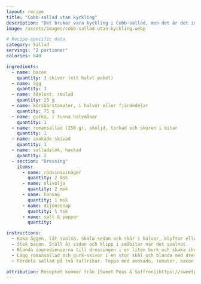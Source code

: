 ```yaml
---
layout: recipe
title: "Cobb-sallad utan kyckling"
description: "Det brukar vara kyckling i Cobb-sallad, men det är det inte i den här. Detta är en av mina absoluta favoritsallader!"
image: /assets/images/cobb-sallad-utan-kyckling.webp

# Recipe-specific data
category: Sallad
servings: "2 portioner"
calories: 640

ingredients:
  - name: bacon
    quantity: 3 skivor (ett halvt paket)
  - name: ägg
    quantity: 3
  - name: ädelost, smulad
    quantity: 25 g
  - name: körsbärstomater, i halvor eller fjärdedelar
    quantity: 75 g
  - name: gurka, i tunna halvmånar
    quantity: 1
  - name: romansallad (250 g), sköljd, torkad och skuren i bitar
    quantity: 1
  - name: avokado skivad
    quantity: 1
  - name: salladslök, hackad
    quantity: 2
  - section: "Dressing"
    items:
      - name: rödvinsvinäger
        quantity: 2 msk
      - name: olivolja
        quantity: 2 msk
      - name: honung
        quantity: 1 msk
      - name: dijonsenap
        quantity: ¼ tsk
      - name: salt & peppar
        quantity: 

instructions:
  - Koka äggen, låt svalna. Skala sedan och skär i halvor, klyftor eller bitar.
  - Stek bacon. Ställ åt sidan och klipp i småbitar när det svalnat.
  - Blanda ingredienserna till dressingen i en liten burk och skaka ihop.
  - Lägg romansallad och gurk-skivor i en stor skål och blanda med dressingen.
  - Fördela sallad på två tallrikar. Toppa med avokado, tomater, bacon, ägg, ädelost och salladslök.

attribution: Receptet kommer från [Sweet Peas & Saffron](https://sweetpeasandsaffron.com/cobb-salad-recipe/)
---
```


